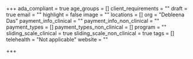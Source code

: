 +++
ada_compliant = true
age_groups = []
client_requirements = ""
draft = true
email = ""
highlight = false
image = ""
locations = []
org = "Debleena Das"
payment_info_clinical = ""
payment_info_non_clinical = ""
payment_types = []
payment_types_non_clinical = []
program = ""
sliding_scale_clinical = true
sliding_scale_non_clinical = true
tags = []
telehealth = "Not applicable"
website = ""

+++
